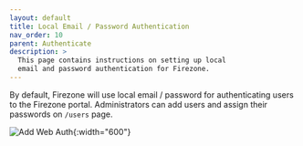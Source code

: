 ```yaml
---
layout: default
title: Local Email / Password Authentication
nav_order: 10
parent: Authenticate
description: >
  This page contains instructions on setting up local
  email and password authentication for Firezone.
---
```


By default, Firezone will use local email / password for authenticating users to
the Firezone portal. Administrators can add users and assign their passwords on
`/users` page.

![Add Web Auth](https://user-images.githubusercontent.com/52545545/160450817-26406854-285c-4977-aa69-033eee2cfa57.png){:width="600"}
